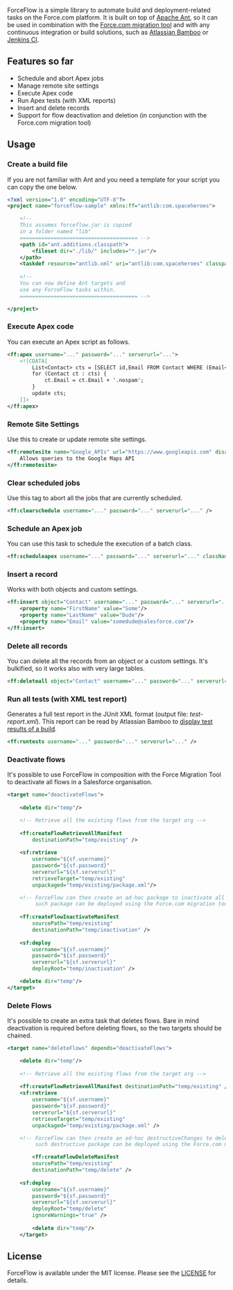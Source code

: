 ForceFlow is a simple library to automate build and deployment-related tasks on the Force.com platform. 
It is built on top of [Apache Ant](http://ant.apache.org/), so it can be used in combination with the [Force.com migration tool](https://developer.salesforce.com/page/Force.com_Migration_Tool) and with any continuous integration or build solutions, such as [Atlassian Bamboo](https://www.atlassian.com/software/bamboo) or [Jenkins CI](https://jenkins-ci.org/).

## Features so far
* Schedule and abort Apex jobs
* Manage remote site settings
* Execute Apex code
* Run Apex tests (with XML reports)
* Insert and delete records
* Support for flow deactivation and deletion (in conjunction with the Force.com migration tool)

## Usage
### Create a build file
If you are not familiar with Ant and you need a template for your script you can copy the one below.
```XML
<?xml version="1.0" encoding="UTF-8"?>
<project name="forceflow-sample" xmlns:ff="antlib:com.spaceheroes">

	<!-- 
	This assumes forceflow.jar is copied 
	in a folder named "lib"
	====================================== -->
	<path id="ant.additions.classpath">
		<fileset dir="./lib/" includes="*.jar"/>
	</path>
	<taskdef resource="antlib.xml" uri="antlib:com.spaceheroes" classpathref="ant.additions.classpath" />
	
	<!--
	You can now define Ant targets and 
	use any ForceFlow tasks within.
	====================================== -->

</project>
```

### Execute Apex code
You can execute an Apex script as follows.
```XML
<ff:apex username="..." password="..." serverurl="...">
	<![CDATA[		
		List<Contact> cts = [SELECT id,Email FROM Contact WHERE (Email<>null AND (NOT Email LIKE '%.nospam'))];
		for (Contact ct : cts) { 
			ct.Email = ct.Email + '.nospam'; 
		}
		update cts;
	]]>
</ff:apex>
```

### Remote Site Settings
Use this to create or update remote site settings.
```XML
<ff:remotesite name="Google_APIs" url="https://www.googleapis.com" disableProtocolSecurity="true" username="..." password="..." serverurl="...">
	Allows queries to the Google Maps API
</ff:remotesite>
```

### Clear scheduled jobs
Use this tag to abort all the jobs that are currently scheduled. 
```XML
<ff:clearschedule username="..." password="..." serverurl="..." /> 	
```

### Schedule an Apex job
You can use this task to schedule the execution of a batch class.
```XML
<ff:scheduleapex username="..." password="..." serverurl="..." className="MySchedulableClass" cron="0 0 12 1/1 * ? *" />	
```

### Insert a record
Works with both objects and custom settings.
```XML
<ff:insert object="Contact" username="..." password="..." serverurl="...">
	<property name="FirstName" value="Some"/>
	<property name="LastName" value="Dude"/>
	<property name="Email" value="somedude@salesforce.com"/>
</ff:insert>
```

### Delete all records
You can delete all the records from an object or a custom settings. It's bulkified, so it works also with very large tables.
```XML
<ff:deleteall object="Contact" username="..." password="..." serverurl="..."/>
```

### Run all tests (with XML test report)
Generates a full test report in the JUnit XML format (output file: _test-report.xml_). This report can be read by Atlassian Bamboo to [display test results of a build](https://confluence.atlassian.com/bamboo/viewing-test-results-for-a-build-289276936.html).
```XML
<ff:runtests username="..." password="..." serverurl="..." />
```

### Deactivate flows
It's possible to use ForceFlow in composition with the Force Migration Tool to deactivate all flows in a Salesforce organisation.

```XML
<target name="deactivateFlows">
       
    <delete dir="temp"/>

    <!-- Retrieve all the existing flows from the target org -->
    
    <ff:createFlowRetrieveAllManifest 
    	destinationPath="temp/existing" />
    
    <sf:retrieve 
        username="${sf.username}" 
        password="${sf.password}" 
        serverurl="${sf.serverurl}" 
        retrieveTarget="temp/existing" 
        unpackaged="temp/existing/package.xml"/>

    <!-- ForceFlow can then create an ad-hoc package to inactivate all the flows.
    	 such package can be deployed using the Force.com migration tool -->
	 
    <ff:createFlowInactivateManifest 
        sourcePath="temp/existing"  
        destinationPath="temp/inactivation" />
        
    <sf:deploy 
        username="${sf.username}" 
        password="${sf.password}" 
        serverurl="${sf.serverurl}" 
        deployRoot="temp/inactivation" />

    <delete dir="temp"/>
</target>
```
### Delete Flows
It's possible to create an extra task that deletes flows. Bare in mind deactivation is required before deleting flows, so the two targets should be chained.

```XML
<target name="deleteFlows" depends="deactivateFlows">

	<delete dir="temp"/>
	
	<!-- Retrieve all the existing flows from the target org -->
	
	<ff:createFlowRetrieveAllManifest destinationPath="temp/existing" />
	<sf:retrieve 
		username="${sf.username}" 
		password="${sf.password}" 
		serverurl="${sf.serverurl}" 
		retrieveTarget="temp/existing" 
		unpackaged="temp/existing/package.xml" />

    <!-- ForceFlow can then create an ad-hoc destructiveChanges to delete all the flows.
    	 such destructive package can be deployed using the Force.com migration tool -->

        <ff:createFlowDeleteManifest 
		sourcePath="temp/existing" 
		destinationPath="temp/delete" />
        
	<sf:deploy 
		username="${sf.username}" 
		password="${sf.password}" 
		serverurl="${sf.serverurl}" 
		deployRoot="temp/delete" 
		ignoreWarnings="true" />
	
        <delete dir="temp"/>
    </target>
```

## License
ForceFlow is available under the MIT license. Please see the [LICENSE](LICENSE.md) for details.
